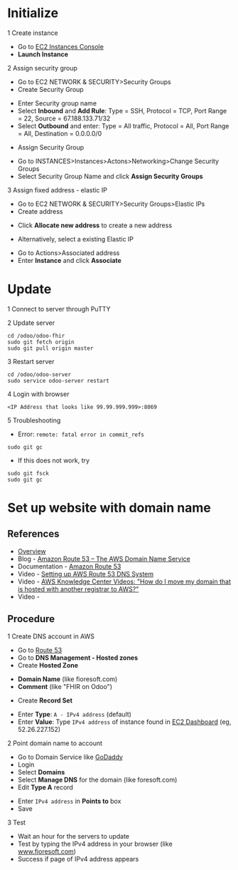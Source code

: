 # Initialize

1 Create instance

* Go to [EC2 Instances Console](https://us-west-2.console.aws.amazon.com/ec2/v2/home)
* **Launch Instance**

2 Assign security group

* Go to EC2 NETWORK & SECURITY>Security Groups
* Create Security Group
- Enter Security group name 
- Select **Inbound** and **Add Rule**: Type = SSH, Protocol = TCP, Port Range = 22, Source = 67.188.133.71/32
- Select **Outbound** and enter: Type = All traffic, Protocol = All, Port Range = All, Destination = 0.0.0.0/0
* Assign Security Group
- Go to INSTANCES>Instances>Actons>Networking>Change Security Groups
- Select Security Group Name and click **Assign Security Groups**

3 Assign fixed address - elastic IP

* Go to EC2 NETWORK & SECURITY>Security Groups>Elastic IPs
* Create address
- Click **Allocate new address** to create a new address
* Alternatively, select a existing Elastic IP
- Go to Actions>Associated address
- Enter **Instance** and click **Associate**

# Update

1 Connect to server through PuTTY

2 Update server 
```
cd /odoo/odoo-fhir
sudo git fetch origin
sudo git pull origin master
```
3 Restart server
```
cd /odoo/odoo-server
sudo service odoo-server restart
```

4 Login with browser

```
<IP Address that looks like 99.99.999.999>:8069
```
5 Troubleshooting

- Error: `remote: fatal error in commit_refs`

`sudo git gc`

- If this does not work, try

```
sudo git fsck
sudo git gc
```

# Set up website with domain name

## References

* [Overview](http://docs.aws.amazon.com/AmazonS3/latest/dev/website-hosting-custom-domain-walkthrough.html)
* Blog - [Amazon Route 53 – The AWS Domain Name Service](https://aws.amazon.com/blogs/aws/amazon-route-53-the-aws-domain-name-service/)
* Documentation - [Amazon Route 53](https://aws.amazon.com/route53/)
* Video - [Setting up AWS Route 53 DNS System](https://www.youtube.com/watch?time_continue=246&v=olEz_cTqGWM)
* Video - [AWS Knowledge Center Videos: "How do I move my domain that is hosted with another registrar to AWS?"](https://www.youtube.com/watch?v=OxuqoqzjZYI#t=174.521)
* Video - []()

## Procedure

1 Create DNS account in AWS
* Go to [Route 53](https://console.aws.amazon.com/route53/home?#)
* Go to **DNS Management - Hosted zones**
* Create **Hosted Zone**
- **Domain Name** (like fioresoft.com)
- **Comment** (like "FHIR on Odoo")
* Create **Record Set**
- Enter **Type**: `A - IPv4 address` (default)
- Enter **Value**: Type `IPv4 address` of instance found in [EC2 Dashboard](https://us-west-2.console.aws.amazon.com/ec2/v2/home?region=us-west-2#Instances:sort=instanceId) (eg, 52.26.227.152)

2 Point domain name to account
* Go to Domain Service like [GoDaddy](www.godaddy.com)
* Login
* Select **Domains** 
* Select **Manage DNS** for the domain (like foresoft.com)
* Edit **Type A** record
- Enter `IPv4 address` in **Points to** box
- Save

3 Test
* Wait an hour for the servers to update
* Test by typing the IPv4 address in your browser (like www.fioresoft.com)
* Success if page of IPv4 address appears
